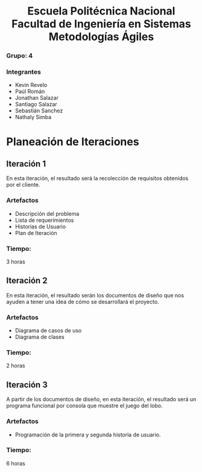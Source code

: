 <h1 align="center">
    Escuela Politécnica Nacional<br>
    Facultad de Ingeniería en Sistemas<br>
    Metodologías Ágiles<br>
</h1>

### Grupo: 4

### Integrantes
- Kevin Revelo
- Paúl Román
- Jonathan Salazar
- Santiago Salazar
- Sebastián Sanchez
- Nathaly Simba

# Planeación de Iteraciones

## Iteración 1
En esta iteración, el resultado será la recolección de requisitos obtenidos por el cliente.

### Artefactos
- Descripción del problema
- Lista de requerimientos
- Historias de Usuario
- Plan de Iteración

### Tiempo:
3 horas

## Iteración 2
En esta iteración, el resultado serán los documentos de diseño que nos ayuden a tener una idea de cómo se desarrollará el proyecto.

### Artefactos
- Diagrama de casos de uso
- Diagrama de clases

### Tiempo:
2 horas

## Iteración 3
A partir de los documentos de diseño, en esta iteración, el resultado será un programa funcional por consola que muestre el juego del lobo.

### Artefactos
- Programación de la primera y segunda historia de usuario.

### Tiempo:
6 horas
